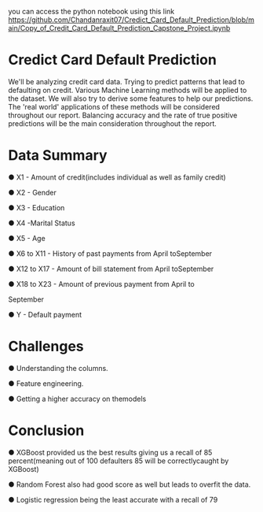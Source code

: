 you can access the python notebook using this link
https://github.com/Chandanraxit07/Credict_Card_Default_Prediction/blob/main/Copy_of_Credit_Card_Default_Prediction_Capstone_Project.ipynb


# Credict Card Default Prediction
We'll be analyzing credit card data. Trying to predict patterns that lead to defaulting on credit. Various Machine Learning methods will be applied to the dataset. We will also try to derive some features to help our predictions. The 'real world' applications of these methods will be considered throughout our report. Balancing accuracy and the rate of true positive predictions will be the main consideration throughout the report.
# Data Summary
● X1 - Amount of credit(includes individual as well as family 
credit)

● X2 - Gender

● X3 - Education

● X4 -Marital Status

● X5 - Age

● X6 to X11 - History of past payments from April toSeptember

● X12 to X17 - Amount of bill statement from April toSeptember

● X18 to X23 - Amount of previous payment from April to 

September

● Y - Default payment

# Challenges

● Understanding the columns.

● Feature engineering.

● Getting a higher accuracy on themodels

# Conclusion

● XGBoost provided us the best results giving us a recall of 85 
percent(meaning out of 100 defaulters 85 will be correctlycaught 
by XGBoost)

● Random Forest also had good score as well but leads to overfit 
the data.

● Logistic regression being the least accurate with a recall of 79
